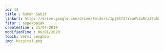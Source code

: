 ```yaml
---
id: 14
title : Rumah Sakit
linkurl: https://drive.google.com/drive/folders/1pjEXf3lYea6V3wRrzZ7o5a1ypxq4tjXG?usp=sharing
fitur : aspekpajak
createdTime : 31/07/2019
modifiedTime : 06/01/2020
topik: Versi Lengkap
img: hospital.png
---
```

